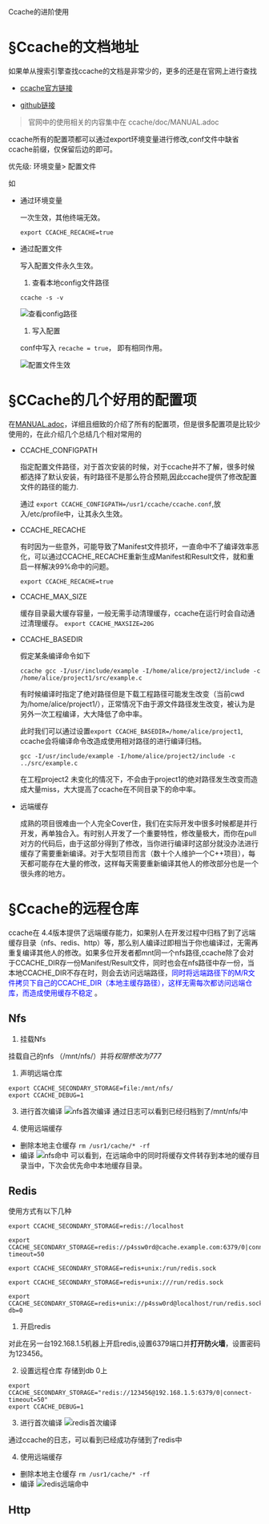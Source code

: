 Ccache的进阶使用

# §Ccache的文档地址
如果单从搜索引擎查找ccache的文档是非常少的，更多的还是在官网上进行查找

* [ccache官方链接](https://ccache.dev/)

* [github链接](https://github.com/ccache/ccache/)

  
> 官网中的使用相关的内容集中在 ccache/doc/MANUAL.adoc

ccache所有的配置项都可以通过export环境变量进行修改,conf文件中缺省ccache前缀，仅保留后边的即可。

优先级: 环境变量> 配置文件

如 
* 通过环境变量
  
  一次生效，其他终端无效。

    ```
    export CCACHE_RECACHE=true
    ```

* 通过配置文件
  
  写入配置文件永久生效。
  1. 查看本地config文件路径
  ``` 
  ccache -s -v
  ```
  ![查看config路径](./pic/3-%E8%BF%9B%E9%98%B6%E4%BD%BF%E7%94%A8/%E6%9F%A5%E7%9C%8Bconfig%E8%B7%AF%E5%BE%84.png)

  1. 写入配置
   
    conf中写入 `recache = true`， 即有相同作用。

  ![配置文件生效](./pic/3-%E8%BF%9B%E9%98%B6%E4%BD%BF%E7%94%A8/%E9%85%8D%E7%BD%AE%E6%96%87%E4%BB%B6%E7%94%9F%E6%95%88.png)

# §CCache的几个好用的配置项
在[MANUAL.adoc](https://github.com/ccache/ccache/blob/master/doc/MANUAL.adoc)，详细且细致的介绍了所有的配置项，但是很多配置项是比较少使用的，在此介绍几个总结几个相对常用的

* CCACHE_CONFIGPATH
  
  指定配置文件路径，对于首次安装的时候，对于ccache并不了解，很多时候都选择了默认安装，有时路径不是那么符合预期,因此ccache提供了修改配置文件的路径的能力.

  通过 `export CCACHE_CONFIGPATH=/usr1/ccache/ccache.conf`,放入/etc/profile中，让其永久生效。
* CCACHE_RECACHE

    有时因为一些意外，可能导致了Manifest文件损坏，一直命中不了编译效率恶化，可以通过CCACHE_RECACHE重新生成Manifest和Result文件，就和重启一样解决99%命中的问题。

    `export CCACHE_RECACHE=true`

* CCACHE_MAX_SIZE
    
    缓存目录最大缓存容量，一般无需手动清理缓存，ccache在运行时会自动通过清理缓存。
    `export CCACHE_MAXSIZE=20G`

* CCACHE_BASEDIR
  
  假定某条编译命令如下
  ```
  ccache gcc -I/usr/include/example -I/home/alice/project2/include -c /home/alice/project1/src/example.c
  ```

  有时候编译时指定了绝对路径但是下载工程路径可能发生改变（当前cwd为/home/alice/project1/），正常情况下由于源文件路径发生改变，被认为是另外一次工程编译，大大降低了命中率。

  此时我们可以通过设置`export CCACHE_BASEDIR=/home/alice/project1`, ccache会将编译命令改造成使用相对路径的进行编译归档。
  ```
  gcc -I/usr/include/example -I/home/alice/project2/include -c ../src/example.c
  ```
  在工程project2 未变化的情况下，不会由于project1的绝对路径发生改变而造成大量miss，大大提高了ccache在不同目录下的命中率。
  
* 远端缓存
  
    成熟的项目很难由一个人完全Cover住，我们在实际开发中很多时候都是并行开发，再单独合入。有时别人开发了一个重要特性，修改量极大，而你在pull对方的代码后，由于这部分得到了修改，当你进行编译时这部分就没办法进行缓存了需要重新编译。对于大型项目而言（数十个人维护一个C++项目），每天都可能存在大量的修改，这样每天需要重新编译其他人的修改部分也是一个很头疼的地方。

   
# §Ccache的远程仓库
 ccache在 4.4版本提供了远端缓存能力，如果别人在开发过程中归档了到了远端缓存目录（nfs、redis、http）等，那么别人编译过即相当于你也编译过，无需再重复编译其他人的修改。如果多位开发者都mnt同一个nfs路径,ccache除了会对于CCACHE_DIR存一份Manifest/Result文件，同时也会在nfs路径中存一份，当本地CCACHE_DIR不存在时，则会去访问远端路径，<font color='blue'>同时将远端路径下的M/R文件拷贝下自己的CCACHE_DIR（本地主缓存路径），这样无需每次都访问远端仓库，而造成使用缓存不稳定 </font>。
## Nfs
1. 挂载Nfs
 
  挂载自己的nfs （/mnt/nfs/）并将*权限修改为777*

1. 声明远端仓库
   
  ```
  export CCACHE_SECONDARY_STORAGE=file:/mnt/nfs/
  export CCACHE_DEBUG=1
  ```
3. 进行首次编译
   ![nfs首次编译](./pic/3-%E8%BF%9B%E9%98%B6%E4%BD%BF%E7%94%A8/nfs%E9%A6%96%E6%AC%A1%E7%BC%96%E8%AF%91.png)
   通过日志可以看到已经归档到了/mnt/nfs/中

4.  使用远端缓存
 - 删除本地主仓缓存
    `rm /usr1/cache/* -rf`
 - 编译
   ![nfs命中](./pic/3-%E8%BF%9B%E9%98%B6%E4%BD%BF%E7%94%A8/nfs-%E5%91%BD%E4%B8%AD.png)
   可以看到，在远端命中的同时将缓存文件转存到本地的缓存目录当中，下次会优先命中本地缓存目录。
  
## Redis
  
使用方式有以下几种
```
export CCACHE_SECONDARY_STORAGE=redis://localhost

export CCACHE_SECONDARY_STORAGE=redis://p4ssw0rd@cache.example.com:6379/0|connect-timeout=50

export CCACHE_SECONDARY_STORAGE=redis+unix:/run/redis.sock

export CCACHE_SECONDARY_STORAGE=redis+unix:///run/redis.sock

export CCACHE_SECONDARY_STORAGE=redis+unix://p4ssw0rd@localhost/run/redis.sock?db=0
```
1. 开启redis
   
  对此在另一台192.168.1.5机器上开启redis,设置6379端口并**打开防火墙**，设置密码为123456。


2. 设置远程仓库
   存储到db 0上
```
export CCACHE_SECONDARY_STORAGE="redis://123456@192.168.1.5:6379/0|connect-timeout=50"
export CCACHE_DEBUG=1
```

3. 进行首次编译
![redis首次编译](./pic/3-%E8%BF%9B%E9%98%B6%E4%BD%BF%E7%94%A8/redis%E9%A6%96%E6%AC%A1%E7%BC%96%E8%AF%91.png)

通过ccache的日志，可以看到已经成功存储到了redis中

4. 使用远端缓存
 - 删除本地主仓缓存
    `rm /usr1/cache/* -rf`
 - 编译
![redis远端命中](./pic//3-%E8%BF%9B%E9%98%B6%E4%BD%BF%E7%94%A8/redis%E8%BF%9C%E7%AB%AF%E5%91%BD%E4%B8%AD.png)


## Http

  